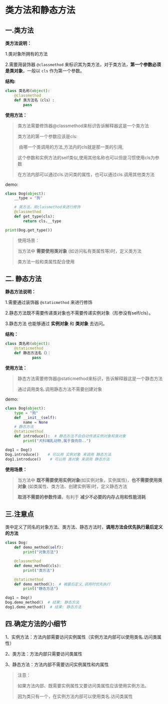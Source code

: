# 类方法和静态方法

## 一.类方法

**类方法说明：**

1.类对象所拥有的方法

2.需要用装饰器 `@classmethod` 来标识其为类方法，对于类方法，**第一个参数必须是类对象**，一般以 `cls` 作为第一个参数。

**结构:**

```python
class 类名称(object):
    @classmethod
    def 类方法名（cls）:
        pass
```

**使用方法：**

> 类方法需要修饰器@classmethod来标识告诉解释器这是一个类方法
>
> 类方法的第一个参数应该是cls:
>
> ​	由哪一个类调用的方法,方法内的cls就是那一类的引用,
>
> ​	这个参数和实例方法的self类似,使用其他名称也可以但是习惯使用cls为参数
>
> 在方法内部可以通过cls.访问类的属性，也可以通过cls.调用其他类方法

demo:

```python
class Dog(object):
    __type = "狗"

    # 类方法，用classmethod来进行修饰
    @classmethod
    def get_type(cls):
        return cls.__type

print(Dog.get_type())
```

> 使用场景：
>
> 当方法中 **需要使用类对象** (如访问私有类属性等)时，定义类方法
>
> 类方法一般和类属性配合使用

## 二. 静态方法

**静态方法说明：**

1.需要通过装饰器 `@staticmethod` 来进行修饰

2.静态方法既不需要传递类对象也不需要传递实例对象（形参没有self/cls）。

3.静态方法 也能够通过 **实例对象** 和 **类对象** 去访问。

**结构：**

```python
class 类名称(object):
    @staticmethod
    def 静态方法名（）：
    		pass
```

**使用方法：**

> 静态方法需要修饰器@staticmethod来标识，告诉解释器这是一个静态方法
>
> 通过调用类名.调用静态方法不需要创建对象

demo:

```python
class Dog(object):
    type = "狗"
    def __init__(self):
        name = None
    # 静态方法    
    @staticmethod
    def introduce():  # 静态方法不会自动传递实例对象和类对象
        print("犬科哺乳动物,属于食肉目..")

dog1 = Dog()
Dog.introduce()    # 可以用 实例对象 来调用 静态方法
dog1.introduce()    # 可以用 类对象 来调用 静态方法
```

**使用场景：**

> 当方法中 **既不需要使用实例对象**(如实例对象，实例属性)，**也不需要使用类对象** (如类属性、类方法、创建实例等)时，定义静态方法
>
> **取消不需要的参数传递**，有利于 **减少不必要的内存占用和性能消耗**

## 三.注意点

类中定义了同名的对象方法、类方法、静态方法时，**调用方法会优先执行最后定义的方法**

```python
class Dog:
    def demo_method(self):
        print("对象方法")

    @classmethod
    def demo_method(cls):
        print("类方法")

    @staticmethod
    def demo_method():  # 被最后定义,调用时优先执行
        print("静态方法")

dog1 = Dog()
Dog.demo_method()  # 结果: 静态方法
dog1.demo_method()  # 结果: 静态方法
```

## 四.确定方法的小细节

1、实例方法：方法内部需要访问实例属性（实例方法内部可以使用类名.访问类属性）

2、类方法：方法内部只需要访问类属性

3、静态方法：方法内部不需要访问实例属性和内属性

> 注意：
>
> 如果方法内部、既需要实例属性又要访问类属性应该使用实例方法。
>
> 因为类只有一个，在实例方法内部可以使用类名.访问类属性